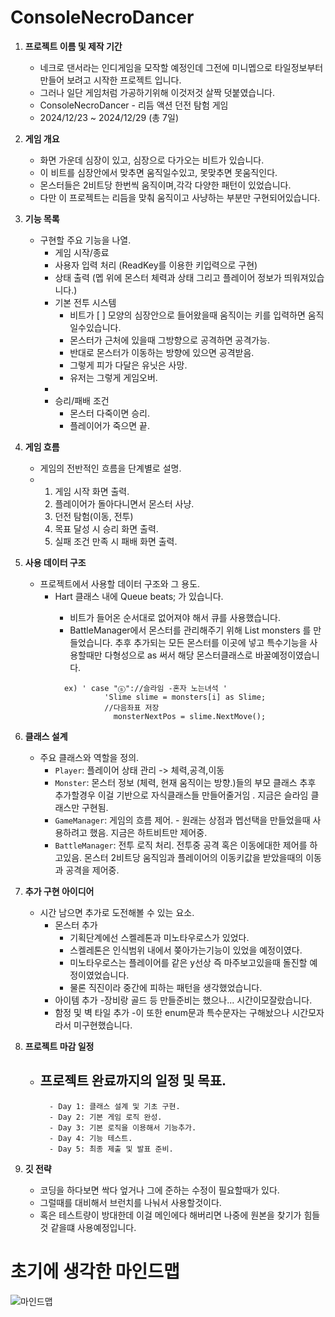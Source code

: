 

# ConsoleNecroDancer

1. **프로젝트 이름 및 제작 기간**
    
    - 네크로 댄서라는 인디게임을 모작할 예정인데 그전에 미니멥으로 타일정보부터 만들어 보려고 시작한 프로젝트 입니다.
    - 그러나 일단 게임처럼 가공하기위해 이것저것 살짝 덧붙였습니다.      
    - ConsoleNecroDancer - 리듬 액션 던전 탐험 게임
    - 2024/12/23 ~ 2024/12/29 (총 7일)
      
2. **게임 개요**
    
    - 화면 가운데 심장이 있고, 심장으로 다가오는 비트가 있습니다.
    - 이 비트를 심장안에서 맞추면 움직일수있고, 못맞추면 못움직인다.
    - 몬스터들은 2비트당 한번씩 움직이며,각각 다양한 패턴이 있었습니다. 
    - 다만 이 프로젝트는 리듬을 맞춰 움직이고 사냥하는 부분만 구현되어있습니다.
      
1. **기능 목록**
    
    - 구현할 주요 기능을 나열.
        - 게임 시작/종료
        - 사용자 입력 처리 (ReadKey를 이용한 키입력으로 구현)
        - 상태 출력 (멥 위에 몬스터 체력과 상태 그리고 플레이어 정보가 띄워져있습니다.)
        - 기본 전투 시스템
	        - 비트가 [ ] 모양의 심장안으로 들어왔을때 움직이는 키를 입력하면 움직일수있습니다.
	        - 몬스터가 근처에 있을때 그방향으로 공격하면 공격가능.
	        - 반대로 몬스터가 이동하는 방향에 있으면 공격받음.
	        - 그렇게 피가 다달은 유닛은 사망.
	        - 유저는 그렇게 게임오버.
        - 
        - 승리/패배 조건
	        - 몬스터 다죽이면 승리.
	        - 플레이어가 죽으면 끝.
            
1. **게임 흐름**
    
    - 게임의 전반적인 흐름을 단계별로 설명.
    - 
        1. 게임 시작 화면 출력.
        2. 플레이어가 돌아다니면서 몬스터 사냥.
        3. 던전 탐험(이동, 전투)
        4. 목표 달성 시 승리 화면 출력.
        5. 실패 조건 만족 시 패배 화면 출력.
           
5. **사용 데이터 구조**
    
    - 프로젝트에서 사용할 데이터 구조와 그 용도.
        - Hart 클래스 내에 Queue<Beat> beats; 가 있습니다.
	        - 비트가 들어온 순서대로 없어져야 해서 큐를 사용했습니다.
		   - BattleManager에서 몬스터를 관리해주기 위해  List<Monster> monsters 를 만들었습니다. 추후 추가되는 모든 몬스터를 이곳에 넣고 
         특수기능을 사용할때만 다형성으로 as 써서 해당 몬스터클래스로 바꿀예정이였습니다.
```
			ex) ' case "ⓢ"://슬라임 -혼자 노는녀석 '
					 'Slime slime = monsters[i] as Slime;				     
				     //다음좌표 저장
				       monsterNextPos = slime.NextMove();   
```


6. **클래스 설계**
    
    - 주요 클래스와 역할을 정의. 
		- `Player`: 플레이어 상태 관리  -> 체력,공격,이동
		- `Monster`: 몬스터 정보 (체력, 현재 움직이는 방향.)들의 부모 클래스 추후 추가할경우 이걸 기반으로 자식클래스들 만들어줄거임 . 지금은 슬라임 클래스만 구현됨.
		- `GameManager`: 게임의 흐름 제어. - 원래는 상점과 멥선택을 만들었을때 사용하려고 했음. 지금은 하트비트만 제어중.
		- `BattleManager`: 전투 로직 처리. 전투중 공격 혹은 이동에대한 제어를 하고있음. 몬스터 2비트당 움직임과 플레이어의 이동키값을 받았을때의 이동과 공격을 제어중.
      
7. **추가 구현 아이디어**
    
    - 시간 남으면 추가로 도전해볼 수 있는 요소.
        - 몬스터 추가
            -  기획단계에선 스켈레톤과 미노타우로스가 있었다. 
            - 스켈레톤은 인식범위 내에서 쫒아가는기능이 있었을 예정이였다.
            - 미노타우로스는 플레이어를 같은 y선상 즉 마주보고있을때 돌진할 예정이였었습니다.
            - 물론 직진이라 중간에 피하는 패턴을 생각했었습니다.
        - 아이템 추가
          -장비랑 골드 등 만들준비는 했으나...  시간이모잘랐습니다.   
        - 함정 및 벽 타일 추가
          -이 또한 enum문과 특수문자는 구해놨으나 시간모자라서 미구현했습니다.
            
8. **프로젝트 마감 일정**
    
    - 프로젝트 완료까지의 일정 및 목표.
        - 
            - Day 1: 클래스 설계 및 기초 구현.
            - Day 2: 기본 게임 로직 완성.
            - Day 3: 기본 로직을 이용해서 기능추가.
            - Day 4: 기능 테스트.
            - Day 5: 최종 제출 및 발표 준비.
              
9. **깃 전략**
    
    - 코딩을 하다보면 싹다 엎거나 그에 준하는 수정이 필요할때가 있다.
    - 그럴때를 대비해서 브런치를 나눠서 사용할것이다.
    - 혹은 테스트량이 방대한데 이걸 메인에다 해버리면 나중에 원본을 찾기가 힘들것 같을떄 사용예정입니다.
  
  
# 초기에 생각한 마인드맵

![마인드맵](https://github.com/user-attachments/assets/69e874e9-375d-4b4a-8086-25370eadbbf1)
